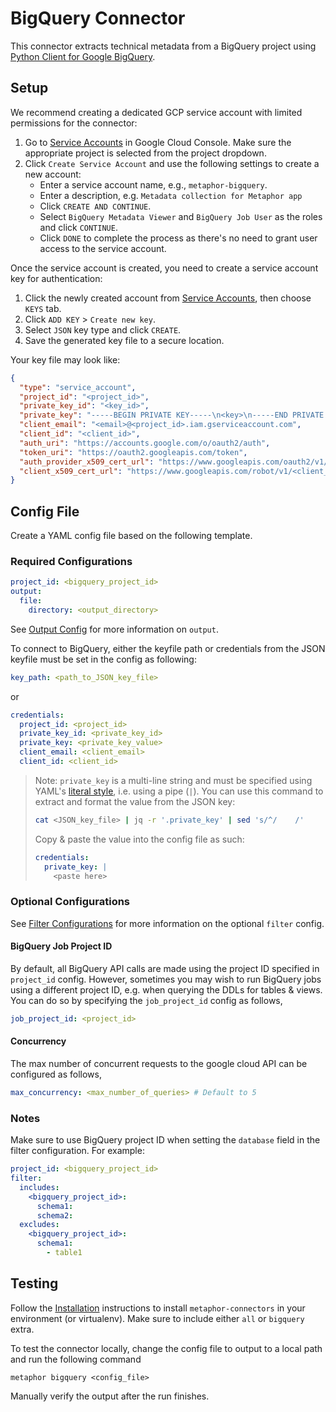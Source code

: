 # BigQuery Connector

This connector extracts technical metadata from a BigQuery project using [Python Client for Google BigQuery](https://googleapis.dev/python/bigquery/latest/index.html).

## Setup

We recommend creating a dedicated GCP service account with limited permissions for the connector:

1. Go to [Service Accounts](https://console.cloud.google.com/iam-admin/serviceaccounts) in Google Cloud Console. Make sure the appropriate project is selected from the project dropdown.
2. Click `Create Service Account` and use the following settings to create a new account:
    - Enter a service account name, e.g., `metaphor-bigquery`.
    - Enter a description, e.g. `Metadata collection for Metaphor app`
    - Click `CREATE AND CONTINUE`.
    - Select `BigQuery Metadata Viewer` and `BigQuery Job User` as the roles and click `CONTINUE`.
    - Click `DONE` to complete the process as there's no need to grant user access to the service account.

Once the service account is created, you need to create a service account key for authentication:

1. Click the newly created account from [Service Accounts](https://console.cloud.google.com/iam-admin/serviceaccounts), then choose `KEYS` tab.
2. Click `ADD KEY` > `Create new key`.
3. Select `JSON` key type and click `CREATE`.
4. Save the generated key file to a secure location.

Your key file may look like:

```json
{
  "type": "service_account",
  "project_id": "<project_id>",
  "private_key_id": "<key_id>",
  "private_key": "-----BEGIN PRIVATE KEY-----\n<key>\n-----END PRIVATE KEY-----",
  "client_email": "<email>@<project_id>.iam.gserviceaccount.com",
  "client_id": "<client_id>",
  "auth_uri": "https://accounts.google.com/o/oauth2/auth",
  "token_uri": "https://oauth2.googleapis.com/token",
  "auth_provider_x509_cert_url": "https://www.googleapis.com/oauth2/v1/certs",
  "client_x509_cert_url": "https://www.googleapis.com/robot/v1/<client_cert_url>"
}
```

## Config File

Create a YAML config file based on the following template.

### Required Configurations

```yaml
project_id: <bigquery_project_id>
output:
  file:
    directory: <output_directory>
```

See [Output Config](../common/docs/output.md) for more information on `output`.

To connect to BigQuery, either the keyfile path or credentials from the JSON keyfile must be set in the config as following:

```yaml
key_path: <path_to_JSON_key_file>
```

or

```yaml
credentials:
  project_id: <project_id>
  private_key_id: <private_key_id>
  private_key: <private_key_value>
  client_email: <client_email>
  client_id: <client_id>
```

> Note: `private_key` is a multi-line string and must be specified using YAML's [literal style](https://yaml.org/spec/1.2.2/#812-literal-style), i.e. using a pipe (`|`). You can use this command to extract and format the value from the JSON key:
> ```sh
> cat <JSON_key_file> | jq -r '.private_key' | sed 's/^/    /' 
> ```
> Copy & paste the value into the config file as such:
> ```yaml
> credentials:
>   private_key: |
>     <paste here>
> ```

### Optional Configurations

See [Filter Configurations](../common/docs/filter.md) for more information on the optional `filter` config.

#### BigQuery Job Project ID

By default, all BigQuery API calls are made using the project ID specified in `project_id` config. However, sometimes you may wish to run BigQuery jobs using a different project ID, e.g. when querying the DDLs for tables & views. You can do so by specifying the `job_project_id` config as follows,

```yaml
job_project_id: <project_id>
```

#### Concurrency

The max number of concurrent requests to the google cloud API can be configured as follows,

```yaml
max_concurrency: <max_number_of_queries> # Default to 5
```

### Notes

Make sure to use BigQuery project ID when setting the `database` field in the filter configuration. For example:

```yaml
project_id: <bigquery_project_id>
filter:
  includes:
    <bigquery_project_id>:
      schema1:
      schema2:
  excludes:
    <bigquery_project_id>:
      schema1:
        - table1
```

## Testing

Follow the [Installation](../../README.md) instructions to install `metaphor-connectors` in your environment (or virtualenv). Make sure to include either `all` or `bigquery` extra.

To test the connector locally, change the config file to output to a local path and run the following command

```
metaphor bigquery <config_file>
```

Manually verify the output after the run finishes.
